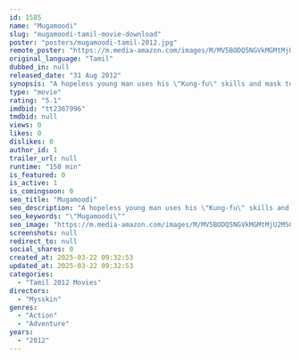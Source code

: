 ```yaml
---
id: 1585
name: "Mugamoodi"
slug: "mugamoodi-tamil-movie-download"
poster: "posters/mugamoodi-tamil-2012.jpg"
remote_poster: "https://m.media-amazon.com/images/M/MV5BODQ5NGVkMGMtMjU2MS00NDMzLWJiMGYtMGY0MWIxNjM2MGI2XkEyXkFqcGdeQXVyMTEzNzg0Mjkx._V1_SX300.jpg"
original_language: "Tamil"
dubbed_in: null
released_date: "31 Aug 2012"
synopsis: "A hopeless young man uses his \"Kung-fu\" skills and mask to tackle a bank robbery group without revealing his identity."
type: "movie"
rating: "5.1"
imdbid: "tt2367996"
tmdbid: null
views: 0
likes: 0
dislikes: 0
author_id: 1
trailer_url: null
runtime: "150 min"
is_featured: 0
is_active: 1
is_comingsoon: 0
seo_title: "Mugamoodi"
seo_description: "A hopeless young man uses his \"Kung-fu\" skills and mask to tackle a bank robbery group without revealing his identity."
seo_keywords: "\"Mugamoodi\""
seo_image: "https://m.media-amazon.com/images/M/MV5BODQ5NGVkMGMtMjU2MS00NDMzLWJiMGYtMGY0MWIxNjM2MGI2XkEyXkFqcGdeQXVyMTEzNzg0Mjkx._V1_SX300.jpg"
screenshots: null
redirect_to: null
social_shares: 0
created_at: 2025-03-22 09:32:53
updated_at: 2025-03-22 09:32:53
categories:
  - "Tamil 2012 Movies"
directors:
  - "Mysskin"
genres:
  - "Action"
  - "Adventure"
years:
  - "2012"
---
```

